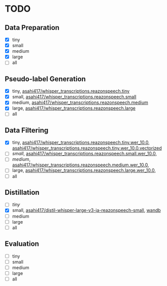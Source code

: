 # TODO

## Data Preparation
- [x] tiny
- [x] small
- [x] medium
- [x] large
- [ ] all

## Pseudo-label Generation
- [x] tiny, [asahi417/whisper_transcriptions.reazonspeech.tiny](https://huggingface.co/datasets/asahi417/whisper_transcriptions.reazonspeech.tiny)
- [x] small, [asahi417/whisper_transcriptions.reazonspeech.small](https://huggingface.co/datasets/asahi417/whisper_transcriptions.reazonspeech.small)
- [x] medium, [asahi417/whisper_transcriptions.reazonspeech.medium](https://huggingface.co/datasets/asahi417/whisper_transcriptions.reazonspeech.medium)
- [x] large, [asahi417/whisper_transcriptions.reazonspeech.large](https://huggingface.co/datasets/asahi417/whisper_transcriptions.reazonspeech.large)
- [ ] all

## Data Filtering
- [x] tiny, [asahi417/whisper_transcriptions.reazonspeech.tiny.wer_10.0](https://huggingface.co/datasets/asahi417/whisper_transcriptions.reazonspeech.tiny.wer_10.0), [asahi417/whisper_transcriptions.reazonspeech.tiny.wer_10.0.vectorized](https://huggingface.co/datasets/asahi417/whisper_transcriptions.reazonspeech.tiny.wer_10.0.vectorized)
- [ ] _small_, [asahi417/whisper_transcriptions.reazonspeech.small.wer_10.0](https://huggingface.co/datasets/asahi417/whisper_transcriptions.reazonspeech.small.wer_10.0),
- [ ] _medium_, [asahi417/whisper_transcriptions.reazonspeech.medium.wer_10.0](https://huggingface.co/datasets/asahi417/whisper_transcriptions.reazonspeech.medium.wer_10.0),
- [ ] large, [asahi417/whisper_transcriptions.reazonspeech.large.wer_10.0](https://huggingface.co/datasets/asahi417/whisper_transcriptions.reazonspeech.large.wer_10.0),
- [ ] all

## Distillation
- [ ] _tiny_
- [x] small, [asahi417/distil-whisper-large-v3-ja-reazonspeech-small](https://huggingface.co/asahi417/distil-whisper-large-v3-ja-reazonspeech-small), [wandb](https://wandb.ai/asahi417/wandb.distil-whisper-large-v3-ja-reazonspeech-small?nw=nwuserasahi417)
- [ ] medium
- [ ] large
- [ ] all

## Evaluation
- [ ] tiny
- [ ] small
- [ ] medium
- [ ] large
- [ ] all